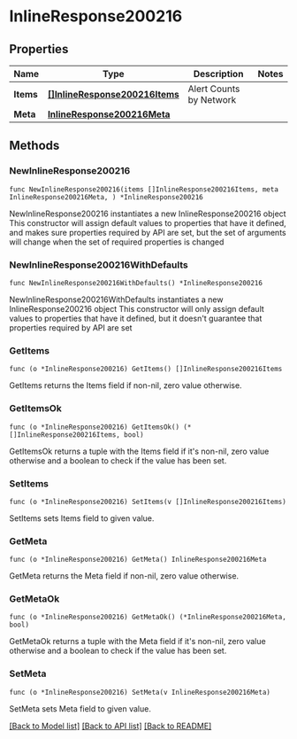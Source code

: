 # InlineResponse200216

## Properties

Name | Type | Description | Notes
------------ | ------------- | ------------- | -------------
**Items** | [**[]InlineResponse200216Items**](InlineResponse200216Items.md) | Alert Counts by Network | 
**Meta** | [**InlineResponse200216Meta**](InlineResponse200216Meta.md) |  | 

## Methods

### NewInlineResponse200216

`func NewInlineResponse200216(items []InlineResponse200216Items, meta InlineResponse200216Meta, ) *InlineResponse200216`

NewInlineResponse200216 instantiates a new InlineResponse200216 object
This constructor will assign default values to properties that have it defined,
and makes sure properties required by API are set, but the set of arguments
will change when the set of required properties is changed

### NewInlineResponse200216WithDefaults

`func NewInlineResponse200216WithDefaults() *InlineResponse200216`

NewInlineResponse200216WithDefaults instantiates a new InlineResponse200216 object
This constructor will only assign default values to properties that have it defined,
but it doesn't guarantee that properties required by API are set

### GetItems

`func (o *InlineResponse200216) GetItems() []InlineResponse200216Items`

GetItems returns the Items field if non-nil, zero value otherwise.

### GetItemsOk

`func (o *InlineResponse200216) GetItemsOk() (*[]InlineResponse200216Items, bool)`

GetItemsOk returns a tuple with the Items field if it's non-nil, zero value otherwise
and a boolean to check if the value has been set.

### SetItems

`func (o *InlineResponse200216) SetItems(v []InlineResponse200216Items)`

SetItems sets Items field to given value.


### GetMeta

`func (o *InlineResponse200216) GetMeta() InlineResponse200216Meta`

GetMeta returns the Meta field if non-nil, zero value otherwise.

### GetMetaOk

`func (o *InlineResponse200216) GetMetaOk() (*InlineResponse200216Meta, bool)`

GetMetaOk returns a tuple with the Meta field if it's non-nil, zero value otherwise
and a boolean to check if the value has been set.

### SetMeta

`func (o *InlineResponse200216) SetMeta(v InlineResponse200216Meta)`

SetMeta sets Meta field to given value.



[[Back to Model list]](../README.md#documentation-for-models) [[Back to API list]](../README.md#documentation-for-api-endpoints) [[Back to README]](../README.md)


